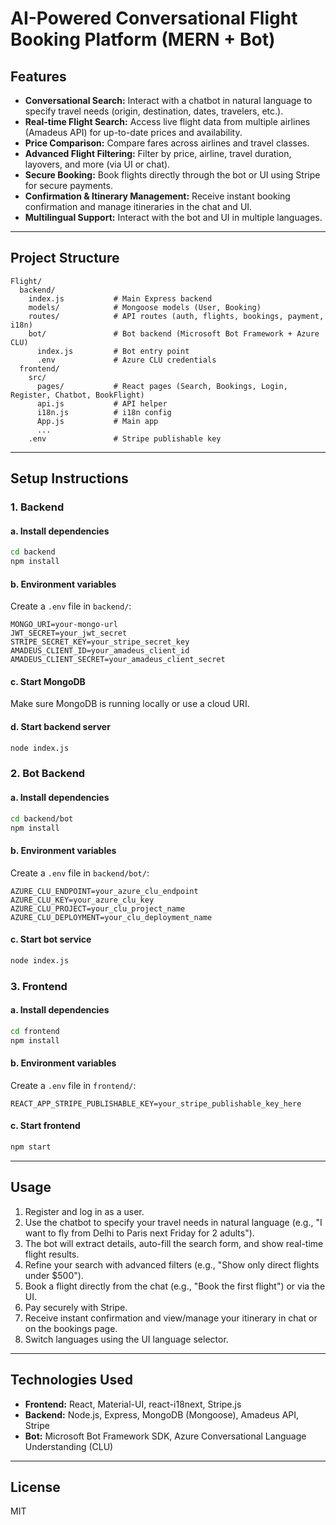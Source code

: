 # AI-Powered Conversational Flight Booking Platform (MERN + Bot)

## Features

- **Conversational Search:** Interact with a chatbot in natural language to specify travel needs (origin, destination, dates, travelers, etc.).
- **Real-time Flight Search:** Access live flight data from multiple airlines (Amadeus API) for up-to-date prices and availability.
- **Price Comparison:** Compare fares across airlines and travel classes.
- **Advanced Flight Filtering:** Filter by price, airline, travel duration, layovers, and more (via UI or chat).
- **Secure Booking:** Book flights directly through the bot or UI using Stripe for secure payments.
- **Confirmation & Itinerary Management:** Receive instant booking confirmation and manage itineraries in the chat and UI.
- **Multilingual Support:** Interact with the bot and UI in multiple languages.

---

## Project Structure

```
Flight/
  backend/
    index.js           # Main Express backend
    models/            # Mongoose models (User, Booking)
    routes/            # API routes (auth, flights, bookings, payment, i18n)
    bot/               # Bot backend (Microsoft Bot Framework + Azure CLU)
      index.js         # Bot entry point
      .env             # Azure CLU credentials
  frontend/
    src/
      pages/           # React pages (Search, Bookings, Login, Register, Chatbot, BookFlight)
      api.js           # API helper
      i18n.js          # i18n config
      App.js           # Main app
      ...
    .env               # Stripe publishable key
```

---

## Setup Instructions

### 1. **Backend**

#### a. Install dependencies
```bash
cd backend
npm install
```

#### b. Environment variables
Create a `.env` file in `backend/`:
```
MONGO_URI=your-mongo-url
JWT_SECRET=your_jwt_secret
STRIPE_SECRET_KEY=your_stripe_secret_key
AMADEUS_CLIENT_ID=your_amadeus_client_id
AMADEUS_CLIENT_SECRET=your_amadeus_client_secret
```

#### c. Start MongoDB
Make sure MongoDB is running locally or use a cloud URI.

#### d. Start backend server
```bash
node index.js
```

### 2. **Bot Backend**

#### a. Install dependencies
```bash
cd backend/bot
npm install
```

#### b. Environment variables
Create a `.env` file in `backend/bot/`:
```
AZURE_CLU_ENDPOINT=your_azure_clu_endpoint
AZURE_CLU_KEY=your_azure_clu_key
AZURE_CLU_PROJECT=your_clu_project_name
AZURE_CLU_DEPLOYMENT=your_clu_deployment_name
```

#### c. Start bot service
```bash
node index.js
```

### 3. **Frontend**

#### a. Install dependencies
```bash
cd frontend
npm install
```

#### b. Environment variables
Create a `.env` file in `frontend/`:
```
REACT_APP_STRIPE_PUBLISHABLE_KEY=your_stripe_publishable_key_here
```

#### c. Start frontend
```bash
npm start
```

---

## Usage

1. Register and log in as a user.
2. Use the chatbot to specify your travel needs in natural language (e.g., "I want to fly from Delhi to Paris next Friday for 2 adults").
3. The bot will extract details, auto-fill the search form, and show real-time flight results.
4. Refine your search with advanced filters (e.g., "Show only direct flights under $500").
5. Book a flight directly from the chat (e.g., "Book the first flight") or via the UI.
6. Pay securely with Stripe.
7. Receive instant confirmation and view/manage your itinerary in chat or on the bookings page.
8. Switch languages using the UI language selector.

---

## Technologies Used
- **Frontend:** React, Material-UI, react-i18next, Stripe.js
- **Backend:** Node.js, Express, MongoDB (Mongoose), Amadeus API, Stripe
- **Bot:** Microsoft Bot Framework SDK, Azure Conversational Language Understanding (CLU)

---



## License
MIT 